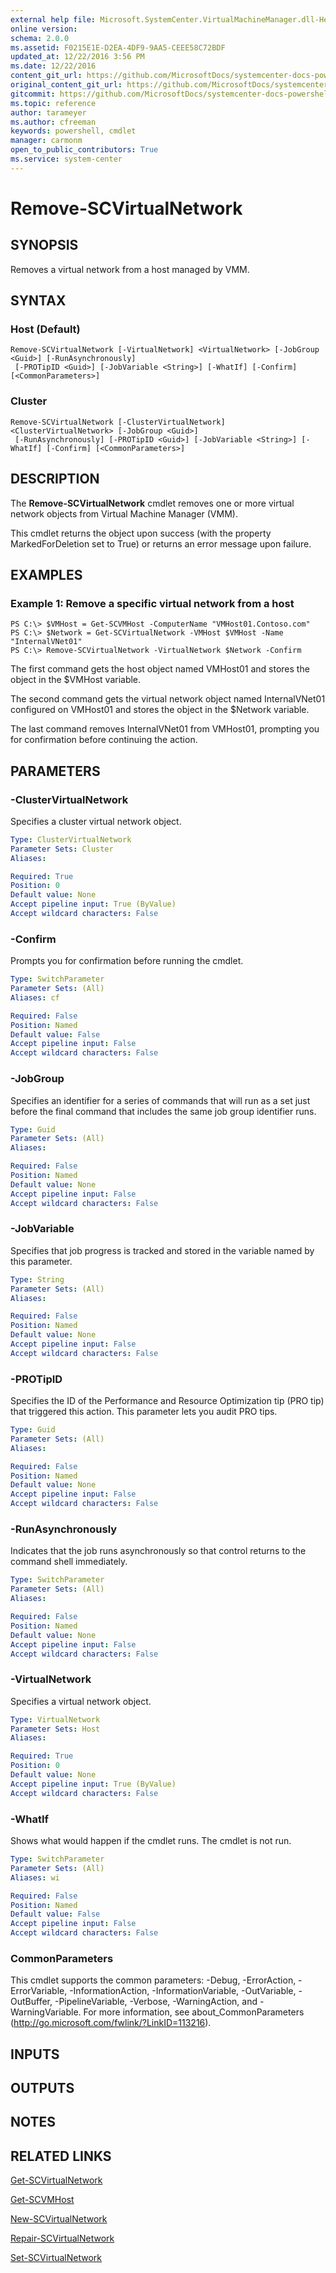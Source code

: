 ```yaml
---
external help file: Microsoft.SystemCenter.VirtualMachineManager.dll-Help.xml
online version: 
schema: 2.0.0
ms.assetid: F0215E1E-D2EA-4DF9-9AA5-CEEE58C72BDF
updated_at: 12/22/2016 3:56 PM
ms.date: 12/22/2016
content_git_url: https://github.com/MicrosoftDocs/systemcenter-docs-powershell/blob/live/systemcenter-cmdlets/SystemCenter2016/VirtualMachineManager/vlatest/Remove-SCVirtualNetwork.md
original_content_git_url: https://github.com/MicrosoftDocs/systemcenter-docs-powershell/blob/live/systemcenter-cmdlets/SystemCenter2016/VirtualMachineManager/vlatest/Remove-SCVirtualNetwork.md
gitcommit: https://github.com/MicrosoftDocs/systemcenter-docs-powershell/blob/96e5647587661652225fbdd2c797cd4d59d542bc/systemcenter-cmdlets/SystemCenter2016/VirtualMachineManager/vlatest/Remove-SCVirtualNetwork.md
ms.topic: reference
author: tarameyer
ms.author: cfreeman
keywords: powershell, cmdlet
manager: carmonm
open_to_public_contributors: True
ms.service: system-center
---
```


# Remove-SCVirtualNetwork

## SYNOPSIS
Removes a virtual network from a host managed by VMM.

## SYNTAX

### Host (Default)
```
Remove-SCVirtualNetwork [-VirtualNetwork] <VirtualNetwork> [-JobGroup <Guid>] [-RunAsynchronously]
 [-PROTipID <Guid>] [-JobVariable <String>] [-WhatIf] [-Confirm] [<CommonParameters>]
```

### Cluster
```
Remove-SCVirtualNetwork [-ClusterVirtualNetwork] <ClusterVirtualNetwork> [-JobGroup <Guid>]
 [-RunAsynchronously] [-PROTipID <Guid>] [-JobVariable <String>] [-WhatIf] [-Confirm] [<CommonParameters>]
```

## DESCRIPTION
The **Remove-SCVirtualNetwork** cmdlet removes one or more virtual network objects from Virtual Machine Manager (VMM).

This cmdlet returns the object upon success (with the property MarkedForDeletion set to True) or returns an error message upon failure.

## EXAMPLES

### Example 1: Remove a specific virtual network from a host
```
PS C:\> $VMHost = Get-SCVMHost -ComputerName "VMHost01.Contoso.com" 
PS C:\> $Network = Get-SCVirtualNetwork -VMHost $VMHost -Name "InternalVNet01"
PS C:\> Remove-SCVirtualNetwork -VirtualNetwork $Network -Confirm
```

The first command gets the host object named VMHost01 and stores the object in the $VMHost variable.

The second command gets the virtual network object named InternalVNet01 configured on VMHost01 and stores the object in the $Network variable.

The last command removes InternalVNet01 from VMHost01, prompting you for confirmation before continuing the action.

## PARAMETERS

### -ClusterVirtualNetwork
Specifies a cluster virtual network object.

```yaml
Type: ClusterVirtualNetwork
Parameter Sets: Cluster
Aliases: 

Required: True
Position: 0
Default value: None
Accept pipeline input: True (ByValue)
Accept wildcard characters: False
```

### -Confirm
Prompts you for confirmation before running the cmdlet.

```yaml
Type: SwitchParameter
Parameter Sets: (All)
Aliases: cf

Required: False
Position: Named
Default value: False
Accept pipeline input: False
Accept wildcard characters: False
```

### -JobGroup
Specifies an identifier for a series of commands that will run as a set just before the final command that includes the same job group identifier runs.

```yaml
Type: Guid
Parameter Sets: (All)
Aliases: 

Required: False
Position: Named
Default value: None
Accept pipeline input: False
Accept wildcard characters: False
```

### -JobVariable
Specifies that job progress is tracked and stored in the variable named by this parameter.

```yaml
Type: String
Parameter Sets: (All)
Aliases: 

Required: False
Position: Named
Default value: None
Accept pipeline input: False
Accept wildcard characters: False
```

### -PROTipID
Specifies the ID of the Performance and Resource Optimization tip (PRO tip) that triggered this action.
This parameter lets you audit PRO tips.

```yaml
Type: Guid
Parameter Sets: (All)
Aliases: 

Required: False
Position: Named
Default value: None
Accept pipeline input: False
Accept wildcard characters: False
```

### -RunAsynchronously
Indicates that the job runs asynchronously so that control returns to the command shell immediately.

```yaml
Type: SwitchParameter
Parameter Sets: (All)
Aliases: 

Required: False
Position: Named
Default value: None
Accept pipeline input: False
Accept wildcard characters: False
```

### -VirtualNetwork
Specifies a virtual network object.

```yaml
Type: VirtualNetwork
Parameter Sets: Host
Aliases: 

Required: True
Position: 0
Default value: None
Accept pipeline input: True (ByValue)
Accept wildcard characters: False
```

### -WhatIf
Shows what would happen if the cmdlet runs.
The cmdlet is not run.

```yaml
Type: SwitchParameter
Parameter Sets: (All)
Aliases: wi

Required: False
Position: Named
Default value: False
Accept pipeline input: False
Accept wildcard characters: False
```

### CommonParameters
This cmdlet supports the common parameters: -Debug, -ErrorAction, -ErrorVariable, -InformationAction, -InformationVariable, -OutVariable, -OutBuffer, -PipelineVariable, -Verbose, -WarningAction, and -WarningVariable. For more information, see about_CommonParameters (http://go.microsoft.com/fwlink/?LinkID=113216).

## INPUTS

## OUTPUTS

## NOTES

## RELATED LINKS

[Get-SCVirtualNetwork](xref:SystemCenter2016/VirtualMachineManager/vlatest/Get-SCVirtualNetwork.md)

[Get-SCVMHost](xref:SystemCenter2016/VirtualMachineManager/vlatest/Get-SCVMHost.md)

[New-SCVirtualNetwork](xref:SystemCenter2016/VirtualMachineManager/vlatest/New-SCVirtualNetwork.md)

[Repair-SCVirtualNetwork](xref:SystemCenter2016/VirtualMachineManager/vlatest/Repair-SCVirtualNetwork.md)

[Set-SCVirtualNetwork](xref:SystemCenter2016/VirtualMachineManager/vlatest/Set-SCVirtualNetwork.md)

